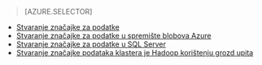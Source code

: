 > [AZURE.SELECTOR]
- [Stvaranje značajke za podatke](../articles/machine-learning-data-science-create-features.md)
- [Stvaranje značajke za podatke u spremište blobova Azure](../articles/machine-learning-data-science-create-features-blob.md)
- [Stvaranje značajke za podatke u SQL Server](../articles/machine-learning/machine-learning-data-science-create-features-sql-server.md)
- [Stvaranje značajke podataka klastera je Hadoop korištenju grozd upita](../articles/machine-learning/machine-learning-data-science-create-features-hive.md)
